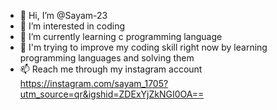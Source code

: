 - 👋 Hi, I’m @Sayam-23
- 👀 I’m interested in coding
- 🌱 I’m currently learning c programming language
- 💞️ I'm trying to improve my coding skill right now by learning programming languages and solving them 
- 📫 Reach me through my instagram account https://instagram.com/sayam_1705?utm_source=qr&igshid=ZDExYjZkNGI0OA==

<!---
Sayam-23/Sayam-23 is a ✨ special ✨ repository because its `README.md` (this file) appears on your GitHub profile.
You can click the Preview link to take a look at your changes.
--->
